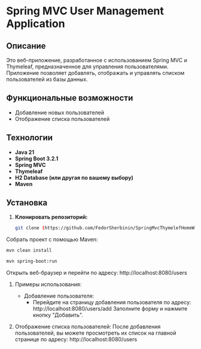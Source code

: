 # Spring MVC User Management Application

## Описание

Это веб-приложение, разработанное с использованием Spring MVC и Thymeleaf, предназначенное для управления пользователями. Приложение позволяет добавлять, отображать и управлять списком пользователей из базы данных.

## Функциональные возможности

- Добавление новых пользователей
- Отображение списка пользователей

## Технологии

- **Java 21**
- **Spring Boot 3.2.1**
- **Spring MVC**
- **Thymeleaf**
- **H2 Database (или другая по вашему выбору)**
- **Maven**

## Установка

1. **Клонировать репозиторий:**

   ```bash
   git clone (https://github.com/FedorSherbinin/SpringMvcThymelefHomeWork4.git)
   
Собрать проект с помощью Maven:
   ```bash
   mvn clean install

   mvn spring-boot:run
   ```

Открыть веб-браузер и перейти по адресу:
   http://localhost:8080/users

1. Примеры использования:
   * Добавление пользователя:
      - Перейдите на страницу добавления пользователя по адресу:
         http://localhost:8080/users/add
         Заполните форму и нажмите кнопку "Добавить".

2. Отображение списка пользователей:
   После добавления пользователей, вы можете просмотреть их список на главной странице по адресу:
   http://localhost:8080/users
